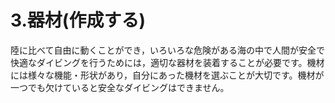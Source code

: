 # 3.器材(作成する)

陸に比べて自由に動くことができ，いろいろな危険がある海の中で人間が安全で快適なダイビングを行うためには，適切な器材を装着することが必要です。機材には様々な機能・形状があり，自分にあった機材を選ぶことが大切です。機材が一つでも欠けていると安全なダイビングはできません。
